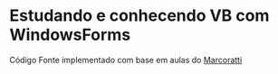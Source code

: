 # Estudando e conhecendo VB com WindowsForms

Código Fonte implementado com base em aulas do <a href="https://github.com/macoratti">Marcoratti</a>
